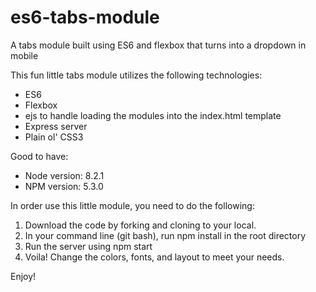 # es6-tabs-module
A tabs module built using ES6 and flexbox that turns into a dropdown in mobile

This fun little tabs module utilizes the following technologies:
* ES6
* Flexbox
* ejs to handle loading the modules into the index.html template
* Express server
* Plain ol' CSS3

Good to have:
* Node version: 8.2.1
* NPM version: 5.3.0

In order use this little module, you need to do the following:
1. Download the code by forking and cloning to your local.
2. In your command line (git bash), run npm install in the root directory
3. Run the server using npm start
4. Voila! Change the colors, fonts, and layout to meet your needs. 

Enjoy!
